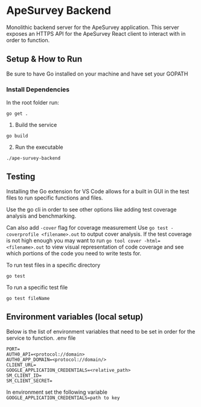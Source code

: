# ApeSurvey Backend
Monolithic backend server for the ApeSurvey application. This server exposes an HTTPS API for the ApeSurvey React client to interact with in order to function. 

## Setup & How to Run

Be sure to have Go installed on your machine and have set your GOPATH

### Install Dependencies

In the root folder run:

`go get .`


1. Build the service

```
go build
```
2. Run the executable

```
./ape-survey-backend
```
## Testing

Installing the Go extension for VS Code allows for a built in GUI in the test files to run specific functions and files.

Use the go cli in order to see other options like adding test coverage analysis and benchmarking.

Can also add `-cover` flag for coverage measurement
Use `go test -coverprofile <filename>.out` to output cover analysis. If the test coverage is not high enough you may want to run `go tool cover -html=<filename>.out` to view visual representation of code coverage and see which portions of the code you need to write tests for.


To run test files in a specific directory

```
go test
```

To run a specific test file

```
go test fileName
```

## Environment variables (local setup)

Below is the list of environment variables that need to be set in order for the service to function.
.env file
```
PORT=
AUTH0_API=<protocol://domain>
AUTH0_APP_DOMAIN=<protocol://domain/>
CLIENT_URL=
GOOGLE_APPLICATION_CREDENTIALS=<relative_path>
SM_CLIENT_ID=
SM_CLIENT_SECRET=
```

In environment set the following variable
`GOOGLE_APPLICATION_CREDENTIALS=path to key`